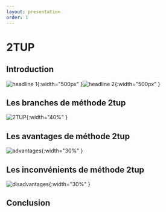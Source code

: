 ```yaml
---
layout: presentation
order: 1
---
```


# 2TUP
<!-- new slide -->

## Introduction
![headline 1](/lab-presentation/3.les-conseils/images/headline1.jpg){:width="500px" }![headline 2](/lab-presentation/3.les-conseils/images/headline2.jpg){:width="500px" }




<!-- new slide -->
## Les branches de méthode 2tup
![2TUP](/gestion-projet/5.Expose-2tup/images/2tup.png){:width="40%" }

<!-- new slide -->
## Les avantages de méthode 2tup
![advantages](/gestion-projet/5.Expose-2tup/images/advantages.png){:width="30%" }

<!-- new slide -->
## Les inconvénients de méthode 2tup
![disadvantages](/gestion-projet/5.Expose-2tup/images/disadvantages.jpg){:width="30%" }

<!-- new slide -->
## Conclusion